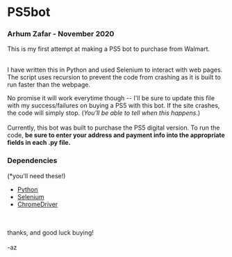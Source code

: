 # PS5bot

### Arhum Zafar - November 2020
This is my first attempt at making a PS5 bot to purchase from Walmart.

<br>
I have written this in Python and used Selenium to interact with web pages. The script uses recursion to prevent the code from crashing as it is built to run faster than the webpage. 
<br>

No promise it will work everytime though -- I'll be sure to update this file with my success/failures on buying a PS5 with this bot.
If the site crashes, the code will simply stop. (*You'll be able to tell when this happens*.)
<br>
<br>
Currently, this bot was built to purchase the PS5 digital version.
To run the code, **be sure to enter your address and payment info into the appropriate fields in each .py file.**

### Dependencies
(*you'll need these!)
* [Python](https://www.python.org/)
* [Selenium](https://selenium-python.readthedocs.io/installation.html)
* [ChromeDriver](https://sites.google.com/a/chromium.org/chromedriver/downloads)


<br>
<br>
thanks, and good luck buying!
<br>
<br>
-az
